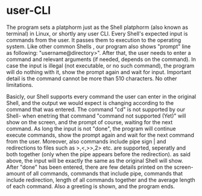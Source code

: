 # user-CLI
The program sets a platphorm just as the Shell platphorm (also known as terminal) in Linux, or shortly any user CLI.
Every Shell's expected input is commands from the user. It passes them to execution to the operating system.
Like other common Shells , our program also shows "prompt" line as following: "username@directory>". After that, the user needs to enter a command and relevant arguments (if needed, depends on the command).
In case the input is illegal (not executable, or no such command), the program will do nothing with it, show the prompt again and wait for input.
Important detail is the command cannot be more than 510 characters. No other limitations.

Basicly, our Shell supports every command the user can enter in the original Shell, and the output we would expect is changing according to the command that was entered.
The command "cd" is not supported by our Shell- when enetring that command "command not supported (Yet)" will show on the screen, and the prompt of course, waiting for the next command.
 As long the input is not "done", the program will continue execute commands, show the prompt again and wait for the next command from the user.
Moreover, also commands include pipe sign | and redirections to files such as >,<,>>,2> etc. are supported, seperatly and both together (only when the pipe appears before the redirection). as said above, the input will be exactly the same as the original Shell will show.
After "done" has been entered, there are few details printed on the screen- amount of all commands, commands that include pipe, commands that include redirection, length of all commands together and the average length of each command.
Also a greeting is shown, and the program ends.
